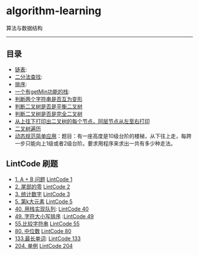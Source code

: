 # algorithm-learning
算法与数据结构

-----------------------
## 目录

- [链表](src/com/algorithdemo/list/):
- [二分法查找](src/com/algorithdemo/search/):
- [排序](src/com/algorithdemo/sort/):
- [一个有getMin功能的栈](src/com/algorithdemo/stack):
- [判断两个字符串是否互为变形](src/com/algorithdemo/string)
- [判断二叉树是否是平衡二叉树](src/com/algorithdemo/tree/BalanceBTree.java)
- [判断二叉树是否是完全二叉树](src/com/algorithdemo/tree/CompleteTree.java)
- [从上往下打印出二叉树的每个节点，同层节点从左至右打印](src/com/algorithdemo/tree/Solution.java)
- [二叉树遍历](src/com/algorithdemo/tree/TreePrint.java)
- [动态规范简单应用](src/com/algorithdemo/fibonacci/Demo.java)：题目：有一座高度是10级台阶的楼梯，从下往上走，每跨一步只能向上1级或者2级台阶。要求用程序来求出一共有多少种走法。

## LintCode 刷题
- [1. A + B 问题](src/com/lintcode/Solution1.java)   [LintCode 1](http://www.lintcode.com/zh-cn/problem/a-b-problem/)
- [2. 尾部的零](src/com/lintcode/Solution2.java) [LintCode 2](http://www.lintcode.com/zh-cn/problem/trailing-zeros/)
- [3. 统计数字](src/com/lintcode/Solution3.java)  [LintCode 3](http://www.lintcode.com/zh-cn/problem/digit-counts/)
- [5. 第k大元素](src/com/lintcode/Solution5.java)  [LintCode 5](http://www.lintcode.com/zh-cn/problem/kth-largest-element/)
- [40. 用栈实现队列](src/com/lintcode/MyQueue.java): [LintCode 40](http://www.lintcode.com/zh-cn/problem/implement-queue-by-two-stacks/)
- [49. 字符大小写排序](src/com/lintcode/Solution49.java) :[LintCode 49](http://www.lintcode.com/zh-cn/problem/sort-letters-by-case/)
- [55.比较字符串](src/com/lintcode/Solution55.java)  [LintCode 55](http://www.lintcode.com/zh-cn/problem/compare-strings/)
- [80. 中位数](src/com/lintcode/Solution80.java) [LintCode 80](http://www.lintcode.com/zh-cn/problem/median/)
- [133.最长单词](src/com/lintcode/Solution113.java): [LintCode 133](http://www.lintcode.com/zh-cn/problem/longest-words/)
- [204. 单例](src/com/lintcode/Solution.java) [LintCode 204](http://www.lintcode.com/zh-cn/problem/singleton/)